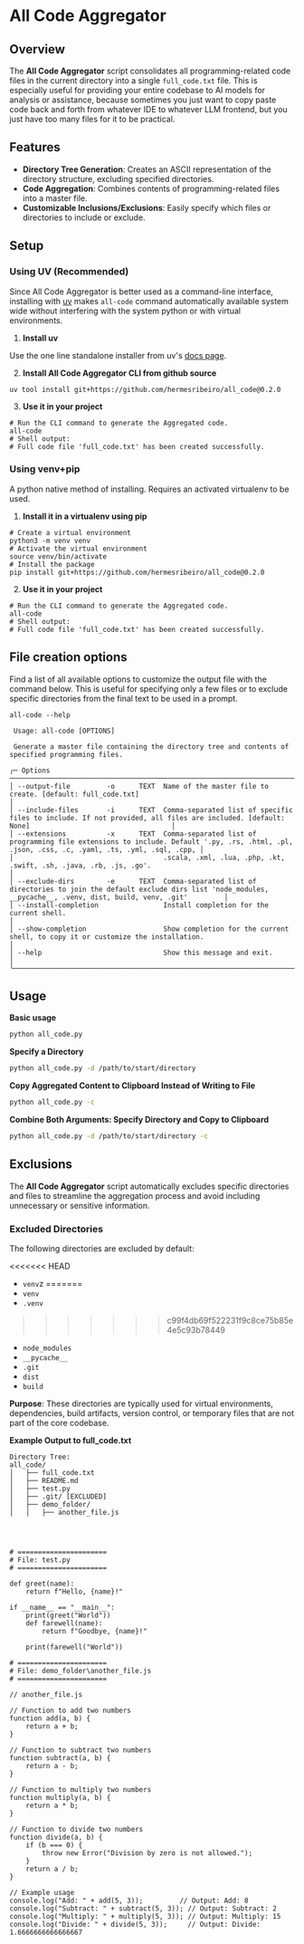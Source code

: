 # All Code Aggregator

## Overview

The **All Code Aggregator** script consolidates all programming-related code files in the current directory into a single `full_code.txt` file. This is especially useful for providing your entire codebase to AI models for analysis or assistance, because sometimes you just want to copy paste code back and forth from whatever IDE to whatever LLM frontend, but you just have too many files for it to be practical.

## Features

- **Directory Tree Generation**: Creates an ASCII representation of the directory structure, excluding specified directories.
- **Code Aggregation**: Combines contents of programming-related files into a master file.
- **Customizable Inclusions/Exclusions**: Easily specify which files or directories to include or exclude.

## Setup

### Using UV (Recommended)

Since All Code Aggregator is better used as a command-line interface, installing with [uv](https://docs.astral.sh/uv/) makes `all-code` command automatically available system wide without interfering with the system python or with virtual environments.

1. **Install uv**

Use the one line standalone installer from uv's [docs page](https://docs.astral.sh/uv/getting-started/installation/#standalone-installer).

2. **Install All Code Aggregator CLI from github source**

```
uv tool install git+https://github.com/hermesribeiro/all_code@0.2.0
```

3. **Use it in your project**

```
# Run the CLI command to generate the Aggregated code.
all-code
# Shell output:
# Full code file 'full_code.txt' has been created successfully.
```


### Using venv+pip

A python native method of installing. Requires an activated virtualenv to be used.

1. **Install it in a virtualenv using pip**

```
# Create a virtual environment
python3 -m venv venv
# Activate the virtual environment
source venv/bin/activate
# Install the package
pip install git+https://github.com/hermesribeiro/all_code@0.2.0
```

2. **Use it in your project**

```
# Run the CLI command to generate the Aggregated code.
all-code
# Shell output:
# Full code file 'full_code.txt' has been created successfully.
```

## File creation options

Find a list of all available options to customize the output file with the command below. This is useful for specifying only a few files  or to exclude specific directories from the final text to be used in a prompt.


```
all-code --help

 Usage: all-code [OPTIONS]

 Generate a master file containing the directory tree and contents of specified programming files.

╭─ Options ─────────────────────────────────────────────────────────────────────────────────────────────────────────────────────────────────────────────────────────────────────────╮
│ --output-file         -o      TEXT  Name of the master file to create. [default: full_code.txt]                                                                                   │
│ --include-files       -i      TEXT  Comma-separated list of specific files to include. If not provided, all files are included. [default: None]                                   │
│ --extensions          -x      TEXT  Comma-separated list of programming file extensions to include. Default '.py, .rs, .html, .pl, .json, .css, .c, .yaml, .ts, .yml, .sql, .cpp, │
│                                     .scala, .xml, .lua, .php, .kt, .swift, .sh, .java, .rb, .js, .go'.                                                                            │
│ --exclude-dirs        -e      TEXT  Comma-separated list of directories to join the default exclude dirs list 'node_modules, __pycache__, .venv, dist, build, venv, .git'         │
│ --install-completion                Install completion for the current shell.                                                                                                     │
│ --show-completion                   Show completion for the current shell, to copy it or customize the installation.                                                              │
│ --help                              Show this message and exit.                                                                                                                   │
╰───────────────────────────────────────────────────────────────────────────────────────────────────────────────────────────────────────────────────────────────────────────────────╯

```

## Usage
**Basic usage**
```bash
python all_code.py
```

**Specify a Directory**
```bash
python all_code.py -d /path/to/start/directory
```

**Copy Aggregated Content to Clipboard Instead of Writing to File**
```bash
python all_code.py -c
```

**Combine Both Arguments: Specify Directory and Copy to Clipboard**
```bash
python all_code.py -d /path/to/start/directory -c
```

## Exclusions

The **All Code Aggregator** script automatically excludes specific directories and files to streamline the aggregation process and avoid including unnecessary or sensitive information.

### Excluded Directories

The following directories are excluded by default:

<<<<<<< HEAD
- `venv`z
=======
- `venv`
- `.venv`
>>>>>>> c99f4db69f522231f9c8ce75b85e4e5c93b78449
- `node_modules`
- `__pycache__`
- `.git`
- `dist`
- `build`

**Purpose**: These directories are typically used for virtual environments, dependencies, build artifacts, version control, or temporary files that are not part of the core codebase.

**Example Output to full_code.txt**
```
Directory Tree:
all_code/
│   ├── full_code.txt
│   ├── README.md
│   ├── test.py
│   ├── .git/ [EXCLUDED]
│   ├── demo_folder/
│   │   ├── another_file.js




# ======================
# File: test.py
# ======================

def greet(name):
    return f"Hello, {name}!"

if __name__ == "__main__":
    print(greet("World"))
    def farewell(name):
        return f"Goodbye, {name}!"

    print(farewell("World"))

# ======================
# File: demo_folder\another_file.js
# ======================

// another_file.js

// Function to add two numbers
function add(a, b) {
    return a + b;
}

// Function to subtract two numbers
function subtract(a, b) {
    return a - b;
}

// Function to multiply two numbers
function multiply(a, b) {
    return a * b;
}

// Function to divide two numbers
function divide(a, b) {
    if (b === 0) {
        throw new Error("Division by zero is not allowed.");
    }
    return a / b;
}

// Example usage
console.log("Add: " + add(5, 3));         // Output: Add: 8
console.log("Subtract: " + subtract(5, 3)); // Output: Subtract: 2
console.log("Multiply: " + multiply(5, 3)); // Output: Multiply: 15
console.log("Divide: " + divide(5, 3));     // Output: Divide: 1.6666666666666667
```
